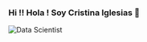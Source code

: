 ### Hi !! Hola ! Soy Cristina Iglesias 👋 
![Data Scientist](https://user-images.githubusercontent.com/68432004/160934240-a45972d0-40e1-40ab-985d-c156194fcacf.png)








<!--
**CristinaIglesias/CristinaIglesias** is a ✨ _special_ ✨ repository because its `README.md` (this file) appears on your GitHub profile.

